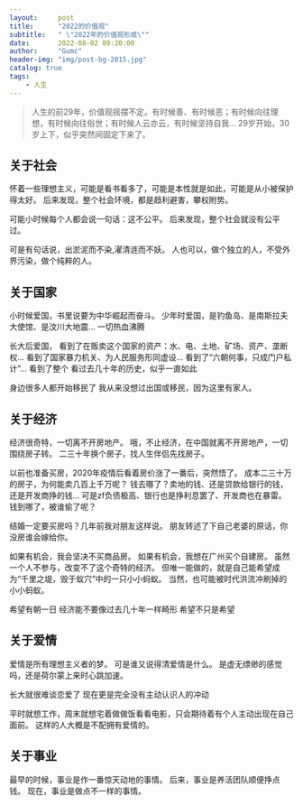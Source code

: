 ```yaml
---
layout:     post
title:      "2022的价值观"
subtitle:   " \"2022年的价值观形成\""
date:       2022-08-02 09:20:00
author:     "Gumc"
header-img: "img/post-bg-2015.jpg"
catalog: true
tags:
    - 人生
---
```

> 人生的前29年，价值观摇摆不定。有时候善、有时候恶；有时候向往理想，有时候向往俗世；有时候人云亦云，有时候坚持自我...
> 29岁开始，30岁上下，似乎突然间固定下来了。

## 关于社会

怀着一些理想主义，可能是看书看多了，可能是本性就是如此，可能是从小被保护得太好。
后来发现，整个社会环境，都是趋利避害，攀权附势。

可能小时候每个人都会说一句话：这不公平。
后来发现，整个社会就没有公平过。

可是有句话说，出淤泥而不染,濯清涟而不妖。
人也可以，做个独立的人，不受外界污染，做个纯粹的人。

## 关于国家

小时候爱国，书里说要为中华崛起而奋斗。
少年时爱国，是钓鱼岛、是南斯拉夫大使馆、是汶川大地震...
一切热血沸腾

长大后爱国，
看到了在贩卖这个国家的资产：水、电、土地、矿场、资产、垄断权...
看到了国家暴力机关、为人民服务形同虚设...
看到了“六朝何事，只成门户私计”...
看到了整个
看过去几十年的历史，似乎一直如此

身边很多人都开始移民了
我从来没想过出国或移民，因为这里有家人。

## 关于经济

经济很奇特，一切离不开房地产。
哦，不止经济，在中国就离不开房地产，一切围绕房子转。
二三十年换个房子，找人生伴侣先找房子。

以前也准备买房，2020年疫情后看着房价涨了一番后，突然悟了。
成本二三十万的房子，为何能卖几百上千万呢？
钱去哪了？卖地的钱、还是贷款给银行的钱，还是开发商挣的钱...
可是zf负债极高、银行也是挣利息罢了、开发商也在暴雷。
钱到哪了，被谁偷了呢？

结婚一定要买房吗？几年前我对朋友这样说。
朋友转述了下自己老婆的原话，你没房谁会嫁给你。

如果有机会，我会坚决不买商品房。
如果有机会，我想在广州买个自建房。
虽然一个人不参与，改变不了这个奇特的经济。
但唯一能做的，就是自己能希望成为“千里之堤，毁于蚁穴”中的一只小小蚂蚁。
当然，也可能被时代洪流冲刷掉的小小蚂蚁。

希望有朝一日
经济能不要像过去几十年一样畸形
希望不只是希望

## 关于爱情

爱情是所有理想主义者的梦。
可是谁又说得清爱情是什么。
是虚无缥缈的感觉吗，还是荷尔蒙上来时心跳加速。

长大就很难谈恋爱了
现在更是完全没有主动认识人的冲动

平时就想工作，周末就想宅着做做饭看看电影，只会期待着有个人主动出现在自己面前。
这样的人大概是不配拥有爱情的。

## 关于事业

最早的时候，事业是作一番惊天动地的事情。
后来，事业是养活团队顺便挣点钱。
现在，事业是做点不一样的事情。
